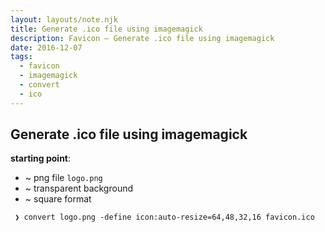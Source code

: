 ```yaml
---
layout: layouts/note.njk
title: Generate .ico file using imagemagick
description: Favicon – Generate .ico file using imagemagick
date: 2016-12-07
tags:
  - favicon
  - imagemagick
  - convert
  - ico
---
```

## Generate .ico file using imagemagick

**starting point**:

- ~ png file `logo.png`
- ~ transparent background
- ~ square format

```
 ❯ convert logo.png -define icon:auto-resize=64,48,32,16 favicon.ico
```
